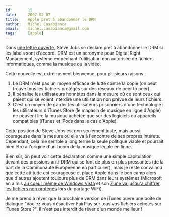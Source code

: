 ```yaml
---
id:       15
date:     2007-02-07
title:    Apple pret à abandonner le DRM
author:   Michel Casabianca
email:    michel.casabianca@gmail.com
tags:     [apple]
---
```


Dans [une lettre ouverte](http://www.apple.com/hotnews/thoughtsonmusic/), Steve Jobs se déclare pret à abandonner le DRM si les labels sont d'accord. DRM est un acronyme pour Digital Right Management, système empêchant l'utilisation non autorisée de fichiers informatiques, comme la musique ou la vidéo.

Cette nouvelle est extrèmement bienvenue, pour plusieurs raisons :

1. Le DRM n'est pas un moyen efficace de lutte contre la copie (on peut trouve tous les fichiers protégés sur des réseaux de peer to peer).
2. Il pénalise les utilisateurs honnètes dans la mesure où ce sont ceux qui paient qui se voient interdire une utilisation non prévue de leurs fichiers.
3. C'est un moyen de garder les utilisateurs prisonniers d'une technologie : les utilisateurs d'iTunes Store (le magasin de musique en ligne d'Apple) ne peuvent lire la musique achetée que sur des logiciels ou appareils compatibles (iTunes et iPods dans le cas d'Apple).

Cette position de Steve Jobs est non seulement juste, mais aussi courageuse dans la mesure où elle va à l'encontre de ses propres intérets. Cependant, cela me semble à long terme la seule politique viable et pourrait bien être à l'origine d'un boom de la musique légale en ligne.

Bien sûr, on peut voir cette déclaration comme une simple capitulation devant des pressions anti-DRM qui se font de plus en plus pressantes (de la part de la Communauté Européenne en particulier), mais je reste convaincu que cette attitude est courageuse et place Apple dans le bon camp alors que d'autres ajoutent toujours plus de DRM dans leurs systèmes (Microsoft en a mis [au coeur même de Windows Vista](http://www.ratiatum.com/news4268_Les_DRM_de_Windows_Vista_seraient_deja_casses.html) et son [Zune va jusqu'à chiffrer les fichiers non protégés](http://www.pcinpact.com/actu/news/31410-Deja-un-probleme-juridique-avec-le-Zune-de-M.htm) lors du partage WiFi).

Je me prend à rêver que la prochaine version de iTunes ouvre une boîte de dialogue "Voulez vous désactiver FairPlay sur tous vos fichiers achetés sur iTunes Store ?". Il n'est pas interdit de rêver d'un monde meilleur !


